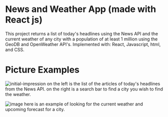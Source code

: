 # News and Weather App (made with React js)

  This project returns a list of today's headlines using the News API and the current weather of any city with a population of at least 1 million using the GeoDB and OpenWeather API's. Implemented with: React, Javascript, html, and CSS.

# Picture Examples
![initial-impression](https://user-images.githubusercontent.com/118576766/203881487-db35d0db-1330-42e0-b0d9-3a785e952748.jpg)
 on the left is the list of the articles of today's headlines from the News API. on the right is a search bar to find a city you wish to find the weather.
 
 ![image](https://user-images.githubusercontent.com/118576766/203882337-05a1a2f5-7373-4ce7-a3ec-156b38d083e2.png)
here is an example of looking for the current weather and upcoming forecast for a city.

